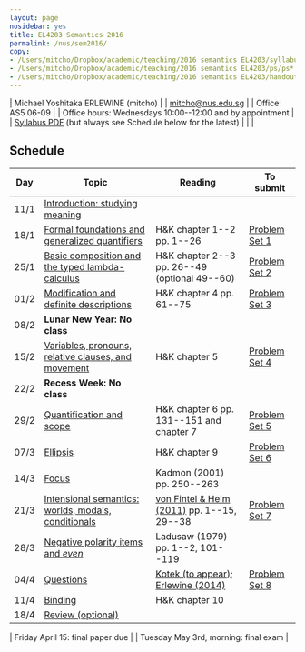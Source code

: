 ```yaml
---
layout: page
nosidebar: yes
title: EL4203 Semantics 2016
permalink: /nus/sem2016/
copy:
- /Users/mitcho/Dropbox/academic/teaching/2016 semantics EL4203/syllabus/syllabus.pdf
- /Users/mitcho/Dropbox/academic/teaching/2016 semantics EL4203/ps/ps*.pdf
- /Users/mitcho/Dropbox/academic/teaching/2016 semantics EL4203/handouts/handout*.pdf
---
```


| Michael Yoshitaka ERLEWINE (mitcho) |
| <a href='mailto:mitcho@nus.edu.sg'>mitcho@nus.edu.sg</a> |
| Office: AS5 06-09 |
| Office hours: Wednesdays 10:00--12:00 and by appointment |
| [Syllabus PDF](syllabus.pdf) (but always see Schedule below for the latest) |
| |

## Schedule

| Day | Topic | Reading | To submit |
|-----|-------|---------|-----------|
| 11/1 | [Introduction: studying meaning](handout01.pdf) | | |
| 18/1 | [Formal foundations and generalized quantifiers](handout02.pdf) | H&amp;K chapter 1--2 pp. 1--26 | [Problem Set 1](ps1.pdf) |
| 25/1 | [Basic composition and the typed lambda-calculus](handout03.pdf) | H&amp;K chapter 2--3 pp. 26--49 (optional 49--60) | [Problem Set 2](ps2.pdf) |
| 01/2 | [Modification and definite descriptions](handout04.pdf) | H&amp;K chapter 4 pp. 61--75 | [Problem Set 3](ps3.pdf) |
| 08/2 | **Lunar New Year: No class** |
| 15/2 | [Variables, pronouns, relative clauses, and movement](handout05.pdf) | H&amp;K chapter 5 | [Problem Set 4](ps4.pdf) |
| 22/2 | **Recess Week: No class** |
| 29/2 | [Quantification and scope](handout06.pdf) | H&amp;K chapter 6 pp. 131--151 and chapter 7 | [Problem Set 5](ps5.pdf) |
| 07/3 | [Ellipsis](handout07.pdf) | H&amp;K chapter 9 | [Problem Set 6](ps6.pdf) |
| 14/3 | [Focus](handout08.pdf) | Kadmon (2001) pp. 250--263 |  |
| 21/3 | [Intensional semantics: worlds, modals, conditionals](handout09.pdf) | [von Fintel &amp; Heim (2011)](http://web.mit.edu/fintel/fintel-heim-intensional.pdf) pp. 1--15, 29--38 | [Problem Set 7](ps7.pdf) |
| 28/3 | [Negative polarity items and *even*](handout10.pdf) | Ladusaw (1979) pp. 1--2, 101--119 |  |
| 04/4 | [Questions](handout11.pdf) | [Kotek (to appear)](http://hkotek.com/SuB-wh-paper.pdf); [Erlewine (2014)](https://mitcho.com/research/haishi.html) | [Problem Set 8](ps8.pdf) |
| 11/4 | [Binding](handout12.pdf) | H&amp;K chapter 10 |  |
| 18/4 | [Review (optional)](handout13.pdf) | | |

| Friday April 15: final paper due |
| Tuesday May 3rd, morning: final exam |
